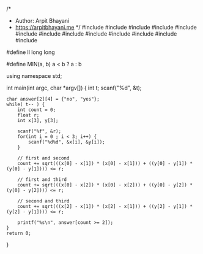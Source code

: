 /*
 *  Author: Arpit Bhayani
 *  https://arpitbhayani.me
 */
#include <cmath>
#include <cstdio>
#include <cstdlib>
#include <climits>
#include <deque>
#include <iostream>
#include <list>
#include <limits>
#include <map>
#include <queue>
#include <set>
#include <stack>
#include <vector>

#define ll long long

#define MIN(a, b) a < b ? a : b

using namespace std;

int main(int argc, char *argv[]) {
    int t;
    scanf("%d", &t);

    char answer[2][4] = {"no", "yes"};
    while( t-- ) {
        int count = 0;
        float r;
        int x[3], y[3];

        scanf("%f", &r);
        for(int i = 0 ; i < 3; i++) {
            scanf("%d%d", &x[i], &y[i]);
        }

        // first and second
        count += sqrt(((x[0] - x[1]) * (x[0] - x[1])) + ((y[0] - y[1]) * (y[0] - y[1]))) <= r;

        // first and third
        count += sqrt(((x[0] - x[2]) * (x[0] - x[2])) + ((y[0] - y[2]) * (y[0] - y[2]))) <= r;

        // second and third
        count += sqrt(((x[2] - x[1]) * (x[2] - x[1])) + ((y[2] - y[1]) * (y[2] - y[1]))) <= r;

        printf("%s\n", answer[count >= 2]);
    }
    return 0;
}
